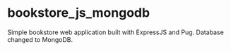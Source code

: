 # bookstore_js_mongodb
Simple bookstore web application built with ExpressJS and Pug. Database changed to MongoDB.
